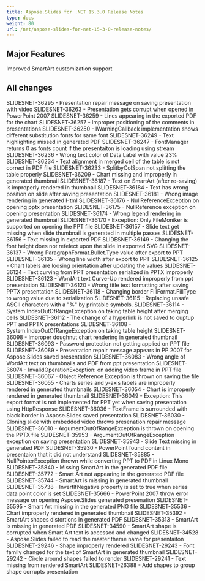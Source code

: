 ```yaml
---
title: Aspose.Slides for .NET 15.3.0 Release Notes
type: docs
weight: 80
url: /net/aspose-slides-for-net-15-3-0-release-notes/
---
```


## **Major Features**
Improved SmartArt customization support

## **All changes**
SLIDESNET-36295 - Presentation repair message on saving presentation with video
SLIDESNET-36263 - Presentation gets corrupt when opened in PowerPoint 2007
SLIDESNET-36259 - Lines appearing in the exported PDF for the chart
SLIDESNET-36257 - Improper positioning of the comments in presentations
SLIDESNET-36250 - IWarningCallback implementation shows different substitution fonts for same font
SLIDESNET-36249 - Text highlighting missed in generated PDF
SLIDESNET-36247 - FontManager returns 0 as fonts count if the presentaiton is loading using stream
SLIDESNET-36236 - Wrong text color of Data Label with value 23%
SLIDESNET-36234 - Text alignment in merged cell of the table is not correct in PDF file
SLIDESNET-36233 - SplitbyColSpan not splitting the table properly
SLIDESNET-36209 - Chart missing and improperly in generated thumbnail
SLIDESNET-36187 - Text on SmartArt (after re-saving) is improperly rendered in thumbnail
SLIDESNET-36184 - Text has wrong position on slide after saving presentation
SLIDESNET-36181 - Wrong image rendering in generated Html
SLIDESNET-36176 - NullReferenceException on opening pptx presentation
SLIDESNET-36175 - NullReference exception on opening presentation
SLIDESNET-36174 - Wrong legend rendering in generated thumbnail
SLIDESNET-36170 - Exception: Only FileMoniker is supported on opening the PPT file
SLIDESNET-36157 - Slide text get missing when slide thumbnail is generated in multiple passes
SLIDESNET-36156 - Text missing in exported PDF
SLIDESNET-36149 - Changing the font height does not refelect upon the slide in exported SVG
SLIDESNET-36137 - Wrong ParagraphFormat.Bullet.Type value after export to PPT
SLIDESNET-36135 - Wrong line width after export to PPT
SLIDESNET-36125 - Chart labels are loosing orientation after updating the values
SLIDESNET-36124 - Text curving from PPT presentation serialized in PPTX improperly
SLIDESNET-36123 - WordArt text Curve-Up rendered improperly from ppt presentation
SLIDESNET-36120 - Wrong title text formatting after saving PPTX presentation
SLIDESNET-36118 - Changing border FillFormat.FillType to wrong value due to serialization
SLIDESNET-36115 - Replacing unsafe ASCII characters with a "%" by printable symbols.
SLIDESNET-36114 - System.IndexOutOfRangeException on taking table height after merging cells
SLIDESNET-36112 - The change of a hyperlink is not saved to ouptup PPT and PPTX presentations
SLIDESNET-36108 - System.IndexOutOfRangeException on taking table height
SLIDESNET-36098 - Improper doughnut chart rendering in generated thumbnail
SLIDESNET-36093 - Password protection not getting applied on PPT file
SLIDESNET-36089 - Presentation repair message appears in PP 2007 for Aspose.Slides saved presentation
SLIDESNET-36083 - Wrong angle of WordArt text on thumbnails and PDF from ppt presentation
SLIDESNET-36074 - InvalidOperationException: on adding video frame in PPT file
SLIDESNET-36067 - Object Reference Exception is thrown on saving the file
SLIDESNET-36055 - Charts series and y-axis labels are improperly rendered in generated thumbnails
SLIDESNET-36054 - Chart is improperly rendered in generated thumbnail
SLIDESNET-36049 - Exception: This export format is not implemented for PPT yet when saving presentation using HttpResponse
SLIDESNET-36036 - TextFrame is surrounded with black border in Aspose.Slides saved presentation
SLIDESNET-36030 - Cloning slide with embedded video throws presenation repair message
SLIDESNET-36010 - ArgumentOutOfRangeException is thrown on opening the PPTX file
SLIDESNET-35953 - ArgumentOutOfRangeException exception on saving presentation
SLIDESNET-35943 - Slide Text missing in generated PDF
SLIDESNET-35930 - PowerPoint found content in presentaion that it did not understand
SLIDESNET-35885 - NullPointerException thrown while converting PPT to PDF in Linux Mono
SLIDESNET-35840 - Missing SmartArt in the generated PDF file
SLIDESNET-35772 - Smart Art not appearing in the generated PDF file
SLIDESNET-35744 - SmartArt is missing in generated thumbnail
SLIDESNET-35738 - InvertIfNegative property is set to true when series data point color is set
SLIDESNET-35666 - PowerPoint 2007 throw error message on opening Aspose.Slides generated presenation
SLIDESNET-35595 - Smart Art missing in the generated PNG file
SLIDESNET-35536 - Chart improperly rendered in generated thumbnail
SLIDESNET-35392 - SmartArt shapes distortions in generated PDF
SLIDESNET-35313 - SmartArt is missing in generated PDF
SLIDESNET-34590 - SmartArt shape is corrupted when Smart Art text is accessed and changed
SLIDESNET-34528 - Aspose.Slides failed to read the master theme name for presentaiton
SLIDESNET-29246 - Shape improperly rendered
SLIDESNET-29243 - Font family changed for the text of SmartArt in generated thumbnail
SLIDESNET-29242 - Circle around shapes failed to render
SLIDESNET-29241 - Text missing from rendered SmartArt
SLIDESNET-26388 - Add shapes to group shape corrupts presentation
